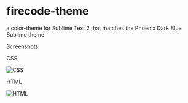 firecode-theme
==============

a color-theme for Sublime Text 2 that matches the Phoenix Dark Blue Sublime theme

Screenshots:

CSS

![CSS](http://www.abload.de/img/cssfvrio.gif)

HTML

![HTML](http://www.abload.de/img/htmlp1rwh.gif)

